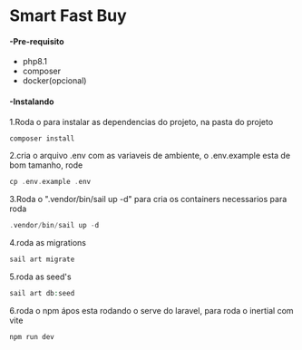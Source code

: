 # Smart Fast Buy

#### -Pre-requisito

* php8.1
* composer
* docker(opcional)

#### -Instalando

1.Roda o para instalar as dependencias do projeto, na pasta do projeto

```php
composer install
```

2.cria o arquivo .env com as variaveis de ambiente, o .env.example esta de bom tamanho, rode

```php
cp .env.example .env
```

3.Roda o ".vendor/bin/sail up -d" para cria os containers necessarios para roda

```php
.vendor/bin/sail up -d
```

4.roda as migrations

```php
sail art migrate
```

5.roda as seed's

```php
sail art db:seed
```

6.roda o npm ápos esta rodando o serve do laravel, para roda o inertial com vite 

```php
npm run dev
```
